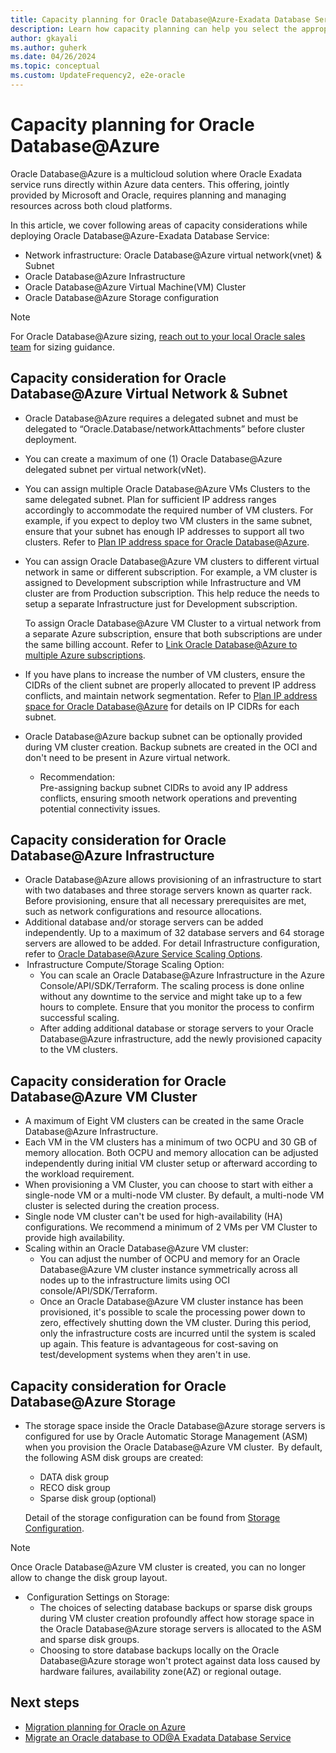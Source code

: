 ```yaml
---
title: Capacity planning for Oracle Database@Azure-Exadata Database Service
description: Learn how capacity planning can help you select the appropriate infrastructure for Oracle workloads on Azure Oracle Database@Azure.
author: gkayali
ms.author: guherk
ms.date: 04/26/2024
ms.topic: conceptual
ms.custom: UpdateFrequency2, e2e-oracle
---
```


# Capacity planning for Oracle Database@Azure 
Oracle Database@Azure is a multicloud solution where Oracle Exadata service runs directly within Azure data centers. This offering, jointly provided by Microsoft and Oracle, requires planning and managing resources across both cloud platforms. 

In this article, we cover following areas of capacity considerations while deploying Oracle Database@Azure-Exadata Database Service:  
* Network infrastructure: Oracle Database@Azure virtual network(vnet) & Subnet 
* Oracle Database@Azure Infrastructure  
* Oracle Database@Azure Virtual Machine(VM) Cluster  
* Oracle Database@Azure Storage configuration  

> [!NOTE]
> For Oracle Database@Azure sizing, [reach out to your local Oracle sales team](https://www.oracle.com/cloud/azure/oracle-database-at-azure/) for sizing guidance.


## Capacity consideration for Oracle Database@Azure Virtual Network & Subnet
- Oracle Database@Azure requires a delegated subnet and must be delegated to “Oracle.Database/networkAttachments” before​ cluster deployment. 
- You can create a maximum of one (1) Oracle Database@Azure delegated subnet per virtual network(vNet).   
- You can assign multiple Oracle Database@Azure VMs Clusters to the same delegated subnet. Plan for sufficient IP address ranges accordingly to accommodate the required number of VM clusters. For example, if you expect to deploy two VM clusters in the same subnet, ensure that your subnet has enough IP addresses to support all two clusters. Refer to [Plan IP address space for Oracle Database@Azure](https://learn.microsoft.com/azure/oracle/oracle-db/oracle-database-plan-ip). 
- You can assign Oracle Database@Azure VM clusters to different virtual network in same or different subscription. For example, a VM cluster is assigned to Development subscription while Infrastructure and VM cluster are from Production subscription.  This help reduce the needs to setup a separate Infrastructure just for Development subscription.

    To assign Oracle Database@Azure VM Cluster to a virtual network from a separate Azure subscription, ensure that both subscriptions are under the same billing account. Refer to [Link Oracle Database@Azure to multiple Azure subscriptions](https://learn.microsoft.com/azure/oracle/oracle-db/link-oracle-database-multiple-subscription). 
- If you have plans to increase the number of VM clusters, ensure the CIDRs of the client subnet are properly allocated to prevent IP address conflicts, and maintain network segmentation. Refer to [Plan IP address space for Oracle Database@Azure](https://learn.microsoft.com/azure/oracle/oracle-db/oracle-database-plan-ip) for details on IP CIDRs for each subnet.  
- Oracle Database@Azure backup subnet can be optionally provided during VM cluster creation. Backup subnets are created in the OCI and don't need to be present in Azure virtual network.  
    - Recommendation:  
    Pre-assigning backup subnet CIDRs to avoid any IP address conflicts, ensuring smooth network operations and preventing potential connectivity issues. 


## Capacity consideration for Oracle Database@Azure Infrastructure

- Oracle Database@Azure allows provisioning of an infrastructure to start with two databases and three storage servers known as quarter rack. Before provisioning, ensure that all necessary prerequisites are met, such as network configurations and resource allocations.  
- Additional database and/or storage servers can be added independently. Up to a maximum of 32 database servers and 64 storage servers are allowed to be added. For detail Infrastructure configuration, refer to [Oracle Database@Azure Service Scaling Options](https://docs.oracle.com/en-us/iaas/exadatacloud/doc/exa-service-desc.html#ECSCM-GUID-EC1A62C6-DDA1-4F39-B28C-E5091A205DD3). 
-  Infrastructure Compute/Storage Scaling Option:  
    - You can scale an Oracle Database@Azure Infrastructure in the Azure Console/API/SDK/Terraform. The scaling process is done online without any downtime to the service and might take up to a few hours to complete. Ensure that you monitor the process to confirm successful scaling. 
    - After adding additional database or storage servers to your Oracle Database@Azure infrastructure, add the newly provisioned capacity to the VM clusters.  


## Capacity consideration for Oracle Database@Azure VM Cluster
- A maximum of Eight VM clusters can be created in the same Oracle Database@Azure Infrastructure.    
- Each VM in the VM clusters has a minimum of two OCPU and 30 GB of memory allocation.  Both OCPU and memory allocation can be adjusted independently during initial VM cluster setup or afterward according to the workload requirement. 
- When provisioning a VM Cluster, you can choose to start with either a single-node VM or a multi-node VM cluster. By default, a multi-node VM cluster is selected during the creation process.
- Single node VM cluster can't be used for high-availability (HA) configurations. We recommend a minimum of 2 VMs per VM Cluster to provide high availability. 
- Scaling within an Oracle Database@Azure VM cluster:  
    - You can adjust the number of OCPU and memory for an Oracle Database@Azure VM cluster instance symmetrically across all nodes up to the infrastructure limits using OCI console/API/SDK/Terraform. 
    - Once an Oracle Database@Azure VM cluster instance has been provisioned, it's possible to scale the processing power down to zero, effectively shutting down the VM cluster. During this period, only the infrastructure costs are incurred until the system is scaled up again. This feature is advantageous for cost-saving on test/development systems when they aren't in use. 


## Capacity consideration for Oracle Database@Azure Storage
- The storage space inside the Oracle Database@Azure storage servers is configured for use by Oracle Automatic Storage Management (ASM) when you provision the Oracle Database@Azure VM cluster.   By default, the following ASM disk groups are created:  
    - DATA disk group 
    - RECO disk group
    - Sparse disk group (optional) 

    Detail of the storage configuration can be found from [Storage Configuration](https://docs.oracle.com/en-us/iaas/exadatacloud/doc/ecs-storage-config.html). 

> [!NOTE]
> Once Oracle Database@Azure VM cluster is created, you can no longer allow to change the disk group layout. 

-  Configuration Settings on Storage: 
    - The choices of selecting database backups or sparse disk groups during VM cluster creation profoundly affect how storage space in the Oracle Database@Azure storage servers is allocated to the ASM and sparse disk groups.
    - Choosing to store database backups locally on the Oracle Database@Azure storage won't protect against data loss caused by hardware failures, availability zone(AZ) or regional outage.


## Next steps

- [Migration planning for Oracle on Azure](./oracle-migration-planning.md)
- [Migrate an Oracle database to OD@A Exadata Database Service](https://learn.microsoft.com/azure/architecture/databases/idea/migrate-oracle-odaa-exadata)
 
 

